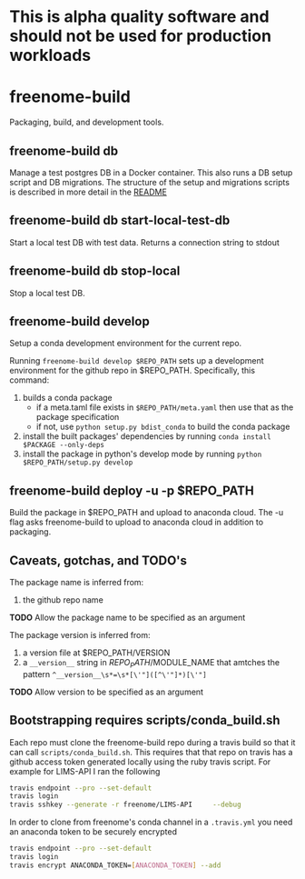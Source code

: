 # This is alpha quality software and should not be used for production workloads

# freenome-build
Packaging, build, and development tools.

## freenome-build db
Manage a test postgres DB in a Docker container. This also runs a DB setup script and DB migrations. The structure of the setup and migrations scripts is described in more detail in the  [README](./freenome_build/database_template/README.md)

## freenome-build db start-local-test-db
Start a local test DB with test data. Returns a connection string to stdout

## freenome-build db stop-local
Stop a local test DB.

## freenome-build develop
Setup a conda development environment for the current repo.

Running `freenome-build develop $REPO_PATH` sets up a development environment for the github repo in $REPO_PATH. Specifically, this command:
1) builds a conda package
   - if a meta.taml file exists in `$REPO_PATH/meta.yaml` then use that as the package specification
   - if not, use `python setup.py bdist_conda` to build the conda package
2) install the built packages' dependencies by running `conda install $PACKAGE --only-deps`
3) install the package in python's develop mode by running `python $REPO_PATH/setup.py develop` 

## freenome-build deploy -u -p $REPO_PATH
Build the package in $REPO_PATH and upload to anaconda cloud. The -u flag asks freenome-build to upload to anaconda cloud in addition to packaging.


## Caveats, gotchas, and TODO's
The package name is inferred from:
1) the github repo name

__TODO__ Allow the package name to be specified as an argument

The package version is inferred from:
1) a version file at $REPO_PATH/VERSION
2) a `__version__` string in $REPO_PATH/$MODULE_NAME that amtches the pattern `^__version__\s*=\s*[\'"]([^\'"]*)[\'"]`

__TODO__ Allow version to be specified as an argument

## Bootstrapping requires scripts/conda_build.sh
Each repo must clone the freenome-build repo during a travis build so that it can call `scripts/conda_build.sh`. This requires that that repo on travis has a github access token generated locally using the ruby travis script. For example for LIMS-API I ran the following

```bash
travis endpoint --pro --set-default
travis login
travis sshkey --generate -r freenome/LIMS-API     --debug
```

In order to clone from freenome's conda channel in a `.travis.yml` you need an anaconda token to be securely encrypted


```bash
travis endpoint --pro --set-default
travis login
travis encrypt ANACONDA_TOKEN=[ANACONDA_TOKEN] --add
```
